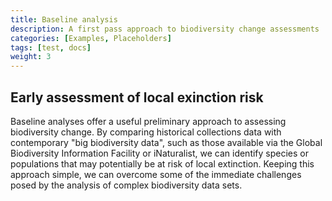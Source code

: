 ```yaml
---
title: Baseline analysis
description: A first pass approach to biodiversity change assessments
categories: [Examples, Placeholders]
tags: [test, docs]
weight: 3
---
```


## Early assessment of local exinction risk

Baseline analyses offer a useful preliminary approach to assessing 
biodiversity change. By comparing historical collections data with contemporary 
"big biodiversity data", such as those available via the Global Biodiversity 
Information Facility or iNaturalist, we can identify species or populations that 
may potentially be at risk of local extinction. Keeping this approach simple, 
we can overcome some of the immediate challenges posed by the analysis of complex 
biodiversity data sets.

